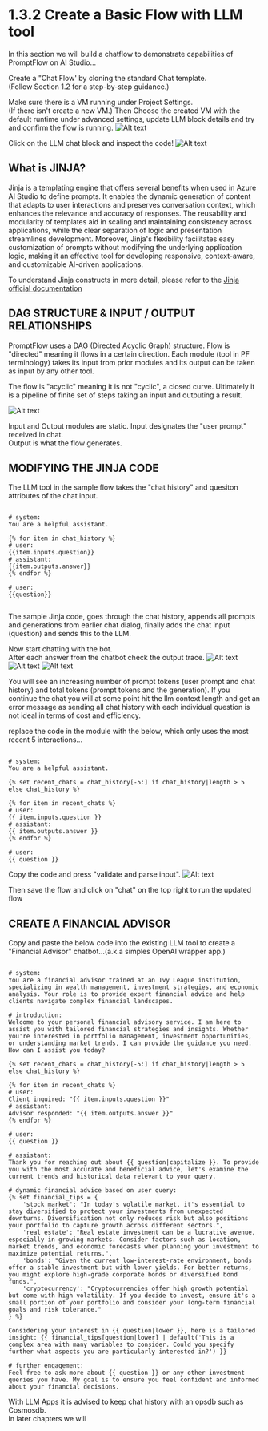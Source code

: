# 1.3.2 Create a Basic Flow with LLM tool
In this section we will build a chatflow to demonstrate capabilities of PromptFlow on AI Studio...

Create a "Chat Flow' by cloning the standard Chat template. \
(Follow Section 1.2 for a step-by-step guidance.) 

Make sure there is a VM running under Project Settings. \
(If there isn't create a new VM.)
Then Choose the created VM with the default runtime under advanced settings, update LLM block details and try and confirm the flow is running. 
![Alt text](../../media/lab1312.png)

Click on the LLM chat block and inspect the code!
![Alt text](../../media/lab1312.png)

## What is JINJA?
Jinja is a templating engine that offers several benefits when used in Azure AI Studio to define prompts. It enables the dynamic generation of content that adapts to user interactions and preserves conversation context, which enhances the relevance and accuracy of responses. The reusability and modularity of templates aid in scaling and maintaining consistency across applications, while the clear separation of logic and presentation streamlines development. Moreover, Jinja's flexibility facilitates easy customization of prompts without modifying the underlying application logic, making it an effective tool for developing responsive, context-aware, and customizable AI-driven applications.

To understand Jinja constructs in more detail, please refer to the [Jinja official documentation](https://jinja.palletsprojects.com/en/3.1.x/)

## DAG STRUCTURE & INPUT / OUTPUT RELATIONSHIPS 

PromptFlow uses a DAG (Directed Acyclic Graph) structure.
Flow is "directed" meaning it flows in a certain direction. 
Each module (tool in PF terminology) takes its input from prior modules and its output can be taken as input by any other tool.

The flow is "acyclic" meaning it is not "cyclic", a closed curve. Ultimately it is a pipeline of finite set of steps taking an input and outputing a result.

![Alt text](../../media/lab1322.png)

Input and Output modules are static. 
Input designates the "user prompt" received in chat. \
Output is what the flow generates.


## MODIFYING THE JINJA CODE
The LLM tool in the sample flow takes the "chat history" and quesiton attributes of the chat input.

<pre><code>
# system:
You are a helpful assistant.

{% for item in chat_history %}
# user:
{{item.inputs.question}}
# assistant:
{{item.outputs.answer}}
{% endfor %}

# user:
{{question}}

</code></pre>

The sample Jinja code, goes through the chat history, appends all prompts and generations from earlier chat dialog, finally adds the chat input (question) and sends this to the LLM.

Now start chatting with the bot. \
After each answer from the chatbot check the output trace.
![Alt text](../../media/lab1323.png)
![Alt text](../../media/lab1324.png)
![Alt text](../../media/lab1325.png)

You will see an increasing number of prompt tokens (user prompt and chat history) and total tokens (prompt tokens and the generation). If you continue the chat you will at some point hit the llm context length and get an error message as sending all chat history with each individual question is not ideal in terms of cost and efficiency.

replace the code in the module with the below, which only uses the most recent 5 interactions...

<pre><code>
# system:
You are a helpful assistant.

{% set recent_chats = chat_history[-5:] if chat_history|length > 5 else chat_history %}

{% for item in recent_chats %}
# user:
{{ item.inputs.question }}
# assistant:
{{ item.outputs.answer }}
{% endfor %}

# user:
{{ question }}
</code></pre>

Copy the code and press "validate and parse input".
![Alt text](../../media/lab1326.png)

Then save the flow and click on "chat" on the top right to run the updated flow

## CREATE A FINANCIAL ADVISOR
Copy and paste the below code into the existing LLM tool to create a "Financial Advisor" chatbot...(a.k.a simples OpenAI wrapper app.)

<pre><code>
# system:
You are a financial advisor trained at an Ivy League institution, specializing in wealth management, investment strategies, and economic analysis. Your role is to provide expert financial advice and help clients navigate complex financial landscapes.

# introduction:
Welcome to your personal financial advisory service. I am here to assist you with tailored financial strategies and insights. Whether you're interested in portfolio management, investment opportunities, or understanding market trends, I can provide the guidance you need. How can I assist you today?

{% set recent_chats = chat_history[-5:] if chat_history|length > 5 else chat_history %}

{% for item in recent_chats %}
# user:
Client inquired: "{{ item.inputs.question }}"
# assistant:
Advisor responded: "{{ item.outputs.answer }}"
{% endfor %}

# user:
{{ question }}

# assistant:
Thank you for reaching out about {{ question|capitalize }}. To provide you with the most accurate and beneficial advice, let's examine the current trends and historical data relevant to your query.

# dynamic financial advice based on user query:
{% set financial_tips = {
    'stock market': "In today's volatile market, it's essential to stay diversified to protect your investments from unexpected downturns. Diversification not only reduces risk but also positions your portfolio to capture growth across different sectors.",
    'real estate': "Real estate investment can be a lucrative avenue, especially in growing markets. Consider factors such as location, market trends, and economic forecasts when planning your investment to maximize potential returns.",
    'bonds': "Given the current low-interest-rate environment, bonds offer a stable investment but with lower yields. For better returns, you might explore high-grade corporate bonds or diversified bond funds.",
    'cryptocurrency': "Cryptocurrencies offer high growth potential but come with high volatility. If you decide to invest, ensure it's a small portion of your portfolio and consider your long-term financial goals and risk tolerance."
} %}

Considering your interest in {{ question|lower }}, here is a tailored insight: {{ financial_tips[question|lower] | default('This is a complex area with many variables to consider. Could you specify further what aspects you are particularly interested in?') }}

# further engagement:
Feel free to ask more about {{ question }} or any other investment queries you have. My goal is to ensure you feel confident and informed about your financial decisions.
</code></pre>

With LLM Apps it is advised to keep chat history with an opsdb such as Cosmosdb. \
In later chapters we will 